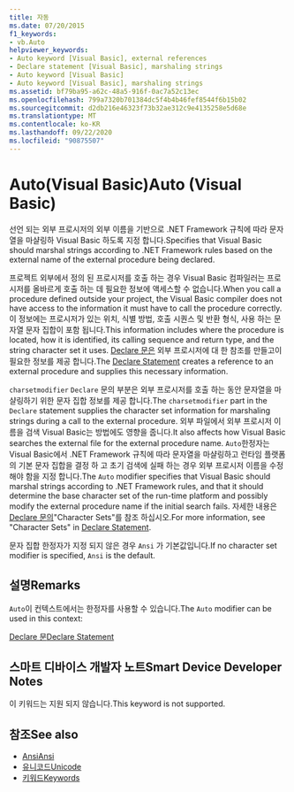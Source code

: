 ```yaml
---
title: 자동
ms.date: 07/20/2015
f1_keywords:
- vb.Auto
helpviewer_keywords:
- Auto keyword [Visual Basic], external references
- Declare statement [Visual Basic], marshaling strings
- Auto keyword [Visual Basic]
- Auto keyword [Visual Basic], marshaling strings
ms.assetid: bf79ba95-a62c-48a5-916f-0ac7a52c13ec
ms.openlocfilehash: 799a7320b701384dc5f4b4b46fef8544f6b15b02
ms.sourcegitcommit: d2db216e46323f73b32ae312c9e4135258e5d68e
ms.translationtype: MT
ms.contentlocale: ko-KR
ms.lasthandoff: 09/22/2020
ms.locfileid: "90875507"
---
```

# <a name="auto-visual-basic"></a><span data-ttu-id="a2b3d-102">Auto(Visual Basic)</span><span class="sxs-lookup"><span data-stu-id="a2b3d-102">Auto (Visual Basic)</span></span>

<span data-ttu-id="a2b3d-103">선언 되는 외부 프로시저의 외부 이름을 기반으로 .NET Framework 규칙에 따라 문자열을 마샬링하 Visual Basic 하도록 지정 합니다.</span><span class="sxs-lookup"><span data-stu-id="a2b3d-103">Specifies that Visual Basic should marshal strings according to .NET Framework rules based on the external name of the external procedure being declared.</span></span>  
  
 <span data-ttu-id="a2b3d-104">프로젝트 외부에서 정의 된 프로시저를 호출 하는 경우 Visual Basic 컴파일러는 프로시저를 올바르게 호출 하는 데 필요한 정보에 액세스할 수 없습니다.</span><span class="sxs-lookup"><span data-stu-id="a2b3d-104">When you call a procedure defined outside your project, the Visual Basic compiler does not have access to the information it must have to call the procedure correctly.</span></span> <span data-ttu-id="a2b3d-105">이 정보에는 프로시저가 있는 위치, 식별 방법, 호출 시퀀스 및 반환 형식, 사용 하는 문자열 문자 집합이 포함 됩니다.</span><span class="sxs-lookup"><span data-stu-id="a2b3d-105">This information includes where the procedure is located, how it is identified, its calling sequence and return type, and the string character set it uses.</span></span> <span data-ttu-id="a2b3d-106">[Declare 문은](../statements/declare-statement.md) 외부 프로시저에 대 한 참조를 만들고이 필요한 정보를 제공 합니다.</span><span class="sxs-lookup"><span data-stu-id="a2b3d-106">The [Declare Statement](../statements/declare-statement.md) creates a reference to an external procedure and supplies this necessary information.</span></span>  
  
 <span data-ttu-id="a2b3d-107">`charsetmodifier` `Declare` 문의 부분은 외부 프로시저를 호출 하는 동안 문자열을 마샬링하기 위한 문자 집합 정보를 제공 합니다.</span><span class="sxs-lookup"><span data-stu-id="a2b3d-107">The `charsetmodifier` part in the `Declare` statement supplies the character set information for marshaling strings during a call to the external procedure.</span></span> <span data-ttu-id="a2b3d-108">외부 파일에서 외부 프로시저 이름을 검색 Visual Basic는 방법에도 영향을 줍니다.</span><span class="sxs-lookup"><span data-stu-id="a2b3d-108">It also affects how Visual Basic searches the external file for the external procedure name.</span></span> <span data-ttu-id="a2b3d-109">`Auto`한정자는 Visual Basic에서 .NET Framework 규칙에 따라 문자열을 마샬링하고 런타임 플랫폼의 기본 문자 집합을 결정 하 고 초기 검색에 실패 하는 경우 외부 프로시저 이름을 수정 해야 함을 지정 합니다.</span><span class="sxs-lookup"><span data-stu-id="a2b3d-109">The `Auto` modifier specifies that Visual Basic should marshal strings according to .NET Framework rules, and that it should determine the base character set of the run-time platform and possibly modify the external procedure name if the initial search fails.</span></span> <span data-ttu-id="a2b3d-110">자세한 내용은 [Declare 문의](../statements/declare-statement.md)"Character Sets"를 참조 하십시오.</span><span class="sxs-lookup"><span data-stu-id="a2b3d-110">For more information, see "Character Sets" in [Declare Statement](../statements/declare-statement.md).</span></span>  
  
 <span data-ttu-id="a2b3d-111">문자 집합 한정자가 지정 되지 않은 경우 `Ansi` 가 기본값입니다.</span><span class="sxs-lookup"><span data-stu-id="a2b3d-111">If no character set modifier is specified, `Ansi` is the default.</span></span>  
  
## <a name="remarks"></a><span data-ttu-id="a2b3d-112">설명</span><span class="sxs-lookup"><span data-stu-id="a2b3d-112">Remarks</span></span>  

 <span data-ttu-id="a2b3d-113">`Auto`이 컨텍스트에서는 한정자를 사용할 수 있습니다.</span><span class="sxs-lookup"><span data-stu-id="a2b3d-113">The `Auto` modifier can be used in this context:</span></span>  
  
 [<span data-ttu-id="a2b3d-114">Declare 문</span><span class="sxs-lookup"><span data-stu-id="a2b3d-114">Declare Statement</span></span>](../statements/declare-statement.md)  
  
## <a name="smart-device-developer-notes"></a><span data-ttu-id="a2b3d-115">스마트 디바이스 개발자 노트</span><span class="sxs-lookup"><span data-stu-id="a2b3d-115">Smart Device Developer Notes</span></span>  

 <span data-ttu-id="a2b3d-116">이 키워드는 지원 되지 않습니다.</span><span class="sxs-lookup"><span data-stu-id="a2b3d-116">This keyword is not supported.</span></span>  
  
## <a name="see-also"></a><span data-ttu-id="a2b3d-117">참조</span><span class="sxs-lookup"><span data-stu-id="a2b3d-117">See also</span></span>

- [<span data-ttu-id="a2b3d-118">Ansi</span><span class="sxs-lookup"><span data-stu-id="a2b3d-118">Ansi</span></span>](ansi.md)
- [<span data-ttu-id="a2b3d-119">유니코드</span><span class="sxs-lookup"><span data-stu-id="a2b3d-119">Unicode</span></span>](unicode.md)
- [<span data-ttu-id="a2b3d-120">키워드</span><span class="sxs-lookup"><span data-stu-id="a2b3d-120">Keywords</span></span>](../keywords/index.md)
